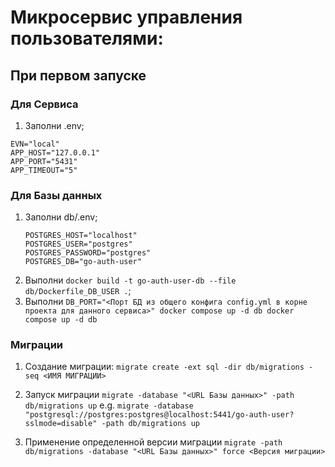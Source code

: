 # Микросервис управления пользователями:

## При первом запуске

### Для Сервиса
1. Заполни .env;
```
EVN="local"
APP_HOST="127.0.0.1"
APP_PORT="5431"
APP_TIMEOUT="5"
```

### Для Базы данных
1. Заполни db/.env;
    ```
    POSTGRES_HOST="localhost"
    POSTGRES_USER="postgres"
    POSTGRES_PASSWORD="postgres"
    POSTGRES_DB="go-auth-user"
    ``` 
2. Выполни `docker build -t go-auth-user-db --file db/Dockerfile_DB_USER .`;
3. Выполни `DB_PORT="<Порт БД из общего конфига config.yml в корне проекта для данного сервиса>" docker compose up -d db docker compose up -d db`

### Миграции
1. Создание миграции:
`migrate create -ext sql -dir db/migrations -seq <ИМЯ МИГРАЦИИ>`
2. Запуск миграции 
`migrate -database "<URL Базы данных>" -path db/migrations up`
e.g. `migrate -database "postgresql://postgres:postgres@localhost:5441/go-auth-user?sslmode=disable" -path db/migrations up`

3. Применение определенной версии миграции 
`migrate -path db/migrations -database "<URL Базы данных>" force <Версия миграции>`